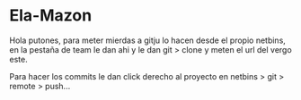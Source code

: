 # Ela-Mazon
Hola putones, para meter mierdas a gitju lo hacen desde el propio netbins, en la pestaña de team le dan ahi y le dan git > clone y meten 
el url del vergo este.

Para hacer los commits le dan click derecho al proyecto en netbins > git > remote > push...

